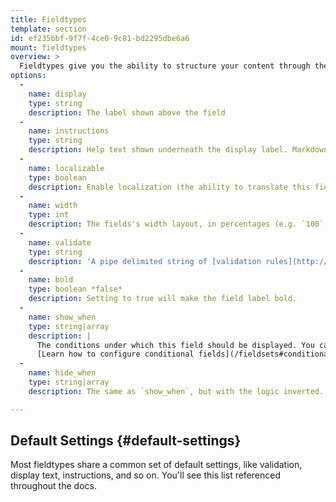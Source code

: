 ```yaml
---
title: Fieldtypes
template: section
id: ef235bbf-9f7f-4ce0-9c81-bd2295dbe6a6
mount: fieldtypes
overview: >
  Fieldtypes give you the ability to structure your content through the use of tailored interfaces designed for different types of data. They are the Control Panel connection to the Flat Files that make Statamic what it is. Every fieldtype is ultimately writing YAML in a pre-determined format for you.
options:
  -
    name: display
    type: string
    description: The label shown above the field
  -
    name: instructions
    type: string
    description: Help text shown underneath the display label. Markdown supported.
  -
    name: localizable
    type: boolean
    description: Enable localization (the ability to translate this field)
  -
    name: width
    type: int
    description: The fields's width layout, in percentages (e.g. `100`, `50`)
  -
    name: validate
    type: string
    description: 'A pipe delimited string of [validation rules](http://laravel.com/docs/5.1/validation#available-validation-rules)'
  -
    name: bold
    type: boolean *false*
    description: Setting to true will make the field label bold.
  -
    name: show_when
    type: string|array
    description: |
      The conditions under which this field should be displayed. You can do things like "show this field when this other field has this value".  
      [Learn how to configure conditional fields](/fieldsets#conditional-fields)
  -
    name: hide_when
    type: string|array
    description: The same as `show_when`, but with the logic inverted.

---
```

## Default Settings {#default-settings}

Most fieldtypes share a common set of default settings, like validation, display text, instructions, and so on. You'll see this list referenced throughout the docs.
